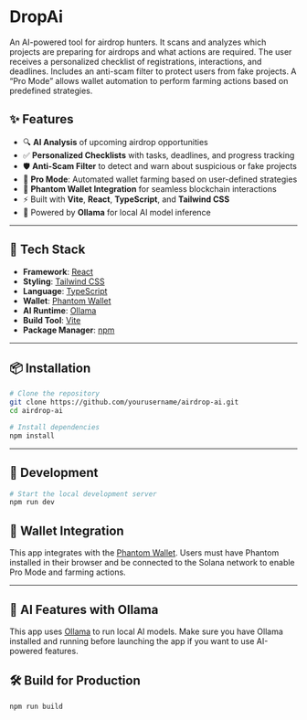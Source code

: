 
# DropAi

An AI-powered tool for airdrop hunters. It scans and analyzes which projects are preparing for airdrops and what actions are required. The user receives a personalized checklist of registrations, interactions, and deadlines. Includes an anti-scam filter to protect users from fake projects. A “Pro Mode” allows wallet automation to perform farming actions based on predefined strategies.

## ✨ Features

- 🔍 **AI Analysis** of upcoming airdrop opportunities
- ✅ **Personalized Checklists** with tasks, deadlines, and progress tracking
- 🛡️ **Anti-Scam Filter** to detect and warn about suspicious or fake projects
- 🤖 **Pro Mode**: Automated wallet farming based on user-defined strategies
- 🔗 **Phantom Wallet Integration** for seamless blockchain interactions
- ⚡ Built with **Vite**, **React**, **TypeScript**, and **Tailwind CSS**
- 🧠 Powered by **Ollama** for local AI model inference

---

## 🚀 Tech Stack

- **Framework**: [React](https://reactjs.org/)
- **Styling**: [Tailwind CSS](https://tailwindcss.com/)
- **Language**: [TypeScript](https://www.typescriptlang.org/)
- **Wallet**: [Phantom Wallet](https://phantom.app/)
- **AI Runtime**: [Ollama](https://ollama.com/)
- **Build Tool**: [Vite](https://vitejs.dev/)
- **Package Manager**: [npm](https://www.npmjs.com/)

---

## 📦 Installation

```bash
# Clone the repository
git clone https://github.com/yourusername/airdrop-ai.git
cd airdrop-ai

# Install dependencies
npm install
````

---

## 🧪 Development

```bash
# Start the local development server
npm run dev
```

## 🔐 Wallet Integration

This app integrates with the [Phantom Wallet](https://phantom.app/). Users must have Phantom installed in their browser and be connected to the Solana network to enable Pro Mode and farming actions.

---

## 🧠 AI Features with Ollama

This app uses [Ollama](https://ollama.com/) to run local AI models. Make sure you have Ollama installed and running before launching the app if you want to use AI-powered features.



## 🛠 Build for Production

```bash
npm run build
```




